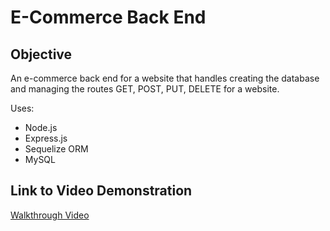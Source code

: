 # E-Commerce Back End

## Objective
An e-commerce back end for a website that handles creating the database and managing the routes GET, POST, PUT, DELETE for a website.

Uses:
- Node.js
- Express.js
- Sequelize ORM
- MySQL

## Link to Video Demonstration
  [Walkthrough Video](https://watch.screencastify.com/v/hzzV5y18jlq2AqEMm390)